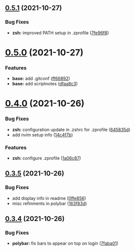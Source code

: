 ## [0.5.1](https://github.com/umgbhalla/dotstow/compare/v0.5.0...v0.5.1) (2021-10-27)


### Bug Fixes

* **zsh:** improved PATH setup in .zprofile ([7fe96f8](https://github.com/umgbhalla/dotstow/commit/7fe96f8940abe58efc8e1e588e781837b4564aac))



# [0.5.0](https://github.com/umgbhalla/dotstow/compare/v0.4.0...v0.5.0) (2021-10-27)


### Features

* **base:** add .gitconf ([ff66892](https://github.com/umgbhalla/dotstow/commit/ff668922f322cfa60886449f836821fafac1a267))
* **base:** add scriptnotes ([dfaa8c3](https://github.com/umgbhalla/dotstow/commit/dfaa8c36ff53ddfe4f94d2f4ca11272e15278ace))



# [0.4.0](https://github.com/umgbhalla/dotstow/compare/v0.3.5...v0.4.0) (2021-10-26)


### Bug Fixes

* **zsh:** configuration update in .zshrc for .zprofile ([645835d](https://github.com/umgbhalla/dotstow/commit/645835deab300fab7a2a465c37bfc42fe2caffb5))
* add nvim setup info ([14c4f7b](https://github.com/umgbhalla/dotstow/commit/14c4f7b63e96675b6236a505813b173fe8c18dbc))


### Features

* **zsh:** configure .zprofile ([1a06c87](https://github.com/umgbhalla/dotstow/commit/1a06c8715b09b66373f0475d1c22e12bdff71ab4))



## [0.3.5](https://github.com/umgbhalla/dotstow/compare/v0.3.4...v0.3.5) (2021-10-26)


### Bug Fixes

* add display info in readme ([0ffe856](https://github.com/umgbhalla/dotstow/commit/0ffe85631b29afec95c78c1353ca9dd406d284d5))
* misc refinments in polybar ([163f83d](https://github.com/umgbhalla/dotstow/commit/163f83dfa052702328050780ac2c478d6f8d707b))



## [0.3.4](https://github.com/umgbhalla/dotstow/compare/v0.3.3...v0.3.4) (2021-10-26)


### Bug Fixes

* **polybar:** fix bars to appear on top on login ([7faba01](https://github.com/umgbhalla/dotstow/commit/7faba012130baf44c82d4b50a7046962abaf79c0))



